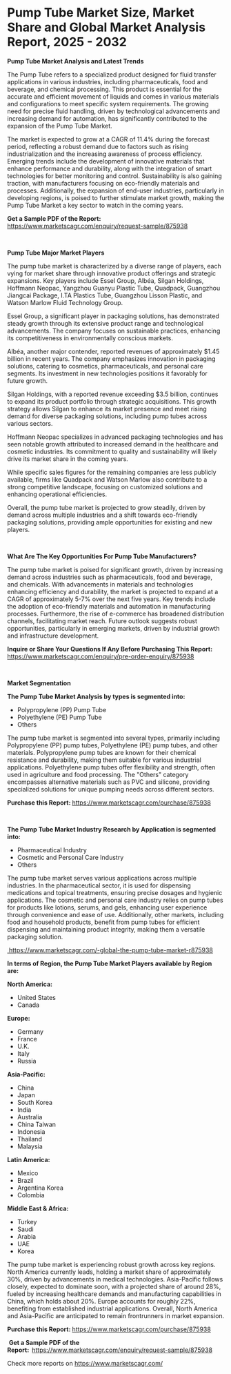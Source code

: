 <p><h1>Pump Tube Market Size, Market Share and Global Market Analysis Report, 2025 - 2032</h1></p><p><strong>Pump Tube Market Analysis and Latest Trends</strong></p>
<p><p>The Pump Tube refers to a specialized product designed for fluid transfer applications in various industries, including pharmaceuticals, food and beverage, and chemical processing. This product is essential for the accurate and efficient movement of liquids and comes in various materials and configurations to meet specific system requirements. The growing need for precise fluid handling, driven by technological advancements and increasing demand for automation, has significantly contributed to the expansion of the Pump Tube Market.</p><p>The market is expected to grow at a CAGR of 11.4% during the forecast period, reflecting a robust demand due to factors such as rising industrialization and the increasing awareness of process efficiency. Emerging trends include the development of innovative materials that enhance performance and durability, along with the integration of smart technologies for better monitoring and control. Sustainability is also gaining traction, with manufacturers focusing on eco-friendly materials and processes. Additionally, the expansion of end-user industries, particularly in developing regions, is poised to further stimulate market growth, making the Pump Tube Market a key sector to watch in the coming years.</p></p>
<p><strong>Get a Sample PDF of the Report:&nbsp;</strong> <a href="https://www.marketscagr.com/enquiry/request-sample/875938?utm_campaign=2653&utm_medium=2&utm_source=Github&utm_content=ia&utm_term=21032025&utm_id=pump-tube">https://www.marketscagr.com/enquiry/request-sample/875938</a></p>
<p>&nbsp;</p>
<p><strong>Pump Tube Major Market Players</strong></p>
<p><p>The pump tube market is characterized by a diverse range of players, each vying for market share through innovative product offerings and strategic expansions. Key players include Essel Group, Albéa, Silgan Holdings, Hoffmann Neopac, Yangzhou Guanyu Plastic Tube, Quadpack, Guangzhou Jiangcai Package, I.TA Plastics Tube, Guangzhou Lisson Plastic, and Watson Marlow Fluid Technology Group.</p><p>Essel Group, a significant player in packaging solutions, has demonstrated steady growth through its extensive product range and technological advancements. The company focuses on sustainable practices, enhancing its competitiveness in environmentally conscious markets.</p><p>Albéa, another major contender, reported revenues of approximately $1.45 billion in recent years. The company emphasizes innovation in packaging solutions, catering to cosmetics, pharmaceuticals, and personal care segments. Its investment in new technologies positions it favorably for future growth.</p><p>Silgan Holdings, with a reported revenue exceeding $3.5 billion, continues to expand its product portfolio through strategic acquisitions. This growth strategy allows Silgan to enhance its market presence and meet rising demand for diverse packaging solutions, including pump tubes across various sectors.</p><p>Hoffmann Neopac specializes in advanced packaging technologies and has seen notable growth attributed to increased demand in the healthcare and cosmetic industries. Its commitment to quality and sustainability will likely drive its market share in the coming years.</p><p>While specific sales figures for the remaining companies are less publicly available, firms like Quadpack and Watson Marlow also contribute to a strong competitive landscape, focusing on customized solutions and enhancing operational efficiencies.</p><p>Overall, the pump tube market is projected to grow steadily, driven by demand across multiple industries and a shift towards eco-friendly packaging solutions, providing ample opportunities for existing and new players.</p></p>
<p>&nbsp;</p>
<p><strong>What Are The Key Opportunities For Pump Tube Manufacturers?</strong></p>
<p><p>The pump tube market is poised for significant growth, driven by increasing demand across industries such as pharmaceuticals, food and beverage, and chemicals. With advancements in materials and technologies enhancing efficiency and durability, the market is projected to expand at a CAGR of approximately 5-7% over the next five years. Key trends include the adoption of eco-friendly materials and automation in manufacturing processes. Furthermore, the rise of e-commerce has broadened distribution channels, facilitating market reach. Future outlook suggests robust opportunities, particularly in emerging markets, driven by industrial growth and infrastructure development.</p></p>
<p><strong>Inquire or Share Your Questions If Any Before Purchasing This Report:</strong> <a href="https://www.marketscagr.com/enquiry/pre-order-enquiry/875938?utm_campaign=2653&utm_medium=2&utm_source=Github&utm_content=ia&utm_term=21032025&utm_id=pump-tube">https://www.marketscagr.com/enquiry/pre-order-enquiry/875938</a></p>
<p>&nbsp;</p>
<p><strong>Market Segmentation</strong></p>
<p><strong>The Pump Tube Market Analysis by types is segmented into:</strong></p>
<p><ul><li>Polypropylene (PP) Pump Tube</li><li>Polyethylene (PE) Pump Tube</li><li>Others</li></ul></p>
<p><p>The pump tube market is segmented into several types, primarily including Polypropylene (PP) pump tubes, Polyethylene (PE) pump tubes, and other materials. Polypropylene pump tubes are known for their chemical resistance and durability, making them suitable for various industrial applications. Polyethylene pump tubes offer flexibility and strength, often used in agriculture and food processing. The "Others" category encompasses alternative materials such as PVC and silicone, providing specialized solutions for unique pumping needs across different sectors.</p></p>
<p><strong>Purchase this Report:&nbsp;</strong><a href="https://www.marketscagr.com/purchase/875938?utm_campaign=2653&utm_medium=2&utm_source=Github&utm_content=ia&utm_term=21032025&utm_id=pump-tube">https://www.marketscagr.com/purchase/875938</a></p>
<p>&nbsp;</p>
<p><strong>The Pump Tube Market Industry Research by Application is segmented into:</strong></p>
<p><ul><li>Pharmaceutical Industry</li><li>Cosmetic and Personal Care Industry</li><li>Others</li></ul></p>
<p><p>The pump tube market serves various applications across multiple industries. In the pharmaceutical sector, it is used for dispensing medications and topical treatments, ensuring precise dosages and hygienic applications. The cosmetic and personal care industry relies on pump tubes for products like lotions, serums, and gels, enhancing user experience through convenience and ease of use. Additionally, other markets, including food and household products, benefit from pump tubes for efficient dispensing and maintaining product integrity, making them a versatile packaging solution.</p></p>
<p><a href="https://www.marketscagr.com/-global-the-pump-tube-market-r875938?utm_campaign=2653&utm_medium=2&utm_source=Github&utm_content=ia&utm_term=21032025&utm_id=pump-tube">&nbsp;https://www.marketscagr.com/-global-the-pump-tube-market-r875938</a></p>
<p><strong>In terms of Region, the Pump Tube Market Players available by Region are:</strong></p>
<p>
    <p> <strong> North America: </strong>
        <ul>
            <li>United States</li>
            <li>Canada</li>
        </ul>
        </p> 
    <p> <strong> Europe: </strong>
        <ul>
            <li>Germany</li>
            <li>France</li>
            <li>U.K.</li>
            <li>Italy</li>
            <li>Russia</li>
        </ul>
        </p> 
    <p> <strong> Asia-Pacific: </strong>
        <ul>
            <li>China</li>
            <li>Japan</li>
            <li>South Korea</li>
            <li>India</li>
            <li>Australia</li>
            <li>China Taiwan</li>
            <li>Indonesia</li>
            <li>Thailand</li>
            <li>Malaysia</li>
        </ul>
        </p> 
    <p> <strong> Latin America: </strong>
        <ul>
            <li>Mexico</li>
            <li>Brazil</li>
            <li>Argentina Korea</li>
            <li>Colombia</li>
        </ul>
        </p> 
    <p> <strong> Middle East & Africa: </strong>
        <ul>
            <li>Turkey</li>
            <li>Saudi</li>
            <li>Arabia</li>
            <li>UAE</li>
            <li>Korea</li>
        </ul>
    </p>
    </p>
<p><p>The pump tube market is experiencing robust growth across key regions. North America currently leads, holding a market share of approximately 30%, driven by advancements in medical technologies. Asia-Pacific follows closely, expected to dominate soon, with a projected share of around 28%, fueled by increasing healthcare demands and manufacturing capabilities in China, which holds about 20%. Europe accounts for roughly 22%, benefiting from established industrial applications. Overall, North America and Asia-Pacific are anticipated to remain frontrunners in market expansion.</p></p>
<p><strong>Purchase this Report: </strong><a href="https://www.marketscagr.com/purchase/875938?utm_campaign=2653&utm_medium=2&utm_source=Github&utm_content=ia&utm_term=21032025&utm_id=pump-tube">https://www.marketscagr.com/purchase/875938</a></p>
<p>&nbsp;<strong>Get a Sample PDF of the Report:&nbsp;&nbsp;</strong><a href="https://www.marketscagr.com/enquiry/request-sample/875938?utm_campaign=2653&utm_medium=2&utm_source=Github&utm_content=ia&utm_term=21032025&utm_id=pump-tube">https://www.marketscagr.com/enquiry/request-sample/875938</a></p>
<p><strong></strong></p>
<p>Check more reports on <a href="https://www.marketscagr.com/?utm_campaign=2653&utm_medium=2&utm_source=Github&utm_content=ia&utm_term=21032025&utm_id=pump-tube">https://www.marketscagr.com/</a></p>